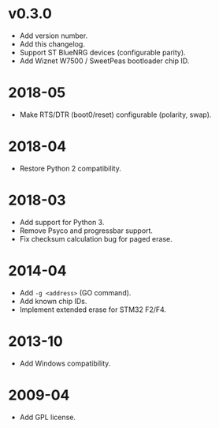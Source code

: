 
# v0.3.0
* Add version number.
* Add this changelog.
* Support ST BlueNRG devices (configurable parity).
* Add Wiznet W7500 / SweetPeas bootloader chip ID.

# 2018-05
* Make RTS/DTR (boot0/reset) configurable (polarity, swap).

# 2018-04
* Restore Python 2 compatibility.

# 2018-03
* Add support for Python 3.
* Remove Psyco and progressbar support.
* Fix checksum calculation bug for paged erase.

# 2014-04
* Add `-g <address>` (GO command).
* Add known chip IDs.
* Implement extended erase for STM32 F2/F4.

# 2013-10
* Add Windows compatibility.

# 2009-04
* Add GPL license.
